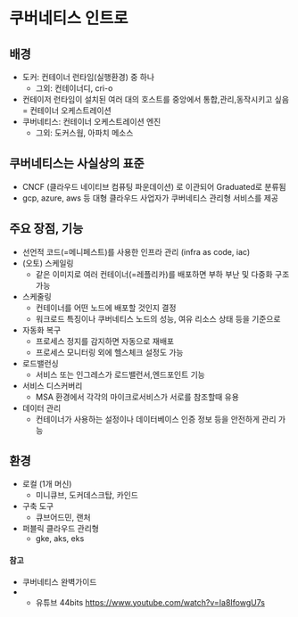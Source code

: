 # 쿠버네티스 인트로

## 배경
- 도커: 컨테이너 런타임(실행환경) 중 하나
  - 그외: 컨테이너디, cri-o   
- 컨테이저 런타임이 설치된 여러 대의 호스트를 중앙에서 통합,관리,동작시키고 싶음 = 컨테이너 오케스트레이션
- 쿠버네티스: 컨테이너 오케스트레이션 엔진
  - 그외: 도커스웜, 아파치 메소스

## 쿠버네티스는 사실상의 표준
- CNCF (클라우드 네이티브 컴퓨팅 파운데이션) 로 이관되어 Graduated로 분류됨
- gcp, azure, aws 등 대형 클라우드 사업자가 쿠버네티스 관리형 서비스를 제공

## 주요 장점, 기능
- 선언적 코드(=메니페스트)를 사용한 인프라 관리 (infra as code, iac)
- (오토) 스케일링
  - 같은 이미지로 여러 컨테이너(=레플리카)를 배포하면 부하 부난 및 다중화 구조 가능 
- 스케줄링
  - 컨테이너를 어떤 노드에 배포할 것인지 결정
  - 워크로드 특징이나 쿠버네티스 노드의 성능, 여유 리소스 상태 등을 기준으로 
- 자동화 복구
  - 프로세스 정지를 감지하면 자동으로 재배포
  - 프로세스 모니터링 외에 헬스체크 설정도 가능 
- 로드밸런싱
  - 서비스 또는 인그레스가 로드밸런서,엔드포인트 기능
- 서비스 디스커버리
  - MSA 환경에서 각각의 마이크로서비스가 서로를 참조할때 유용 
- 데이터 관리
  - 컨테이너가 사용하는 설정이나 데이터베이스 인증 정보 등을 안전하게 관리 가능   

## 환경
- 로컬 (1개 머신)
  - 미니큐브, 도커데스크탑, 카인드
- 구축 도구
  - 큐브어드민, 랜처 
- 퍼블릭 클라우드 관리형    
  - gke, aks, eks
 
#### 참고 
- 쿠버네티스 완벽가이드
- - 유튜브 44bits https://www.youtube.com/watch?v=Ia8IfowgU7s
